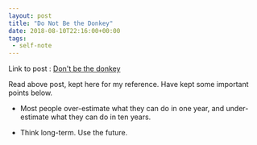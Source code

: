 ```yaml
---
layout: post
title: "Do Not Be the Donkey"
date: 2018-08-10T22:16:00+00:00
tags:
 - self-note
---
```



Link to post : [Don't be the donkey](https://sivers.org/donkey)

Read above post, kept here for my reference. Have kept some important points below.

* Most people over-estimate what they can do in one year, and under-estimate what they can do in ten years.

* Think long-term. Use the future.


